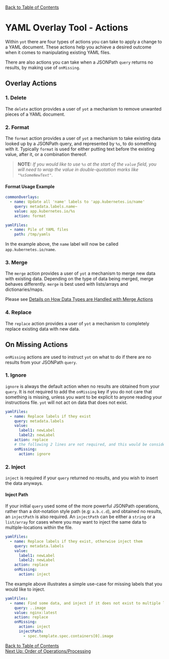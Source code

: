 [Back to Table of Contents](../documentation.md)

# YAML Overlay Tool - Actions

Within `yot` there are four types of actions you can take to apply a change to a YAML document.  These actions help you achieve a desired outcome when it comes to manipulating existing YAML files.

There are also actions you can take when a JSONPath `query` returns no results, by making use of `onMissing`.

## Overlay Actions

### 1. Delete

The `delete` action provides a user of `yot` a mechanism to remove unwanted pieces of a YAML document.  


### 2. Format

The `format` action provides a user of `yot` a mechanism to take existing data looked up by a JSONPath query, and represented by `%s`, to do something with it.  Typically `format` is used for either putting text before the existing value, after it, or a combination thereof.  

>**NOTE:** *If you would like to use `%s` at the start of the `value` field, you will need to wrap the value in double-quotation marks like `"%sSomeNewText"`.*


#### Format Usage Example

```yaml
commonOverlays:
  - name: Update all 'name' labels to 'app.kubernetes.io/name'
    query: metadata.labels.name~
    value: app.kubernetes.io/%s
    action: format

yamlFiles:
  - name: Pile of YAML files
    path: /tmp/yamls
```

In the example above, the `name` label will now be called `app.kubernetes.io/name`.


### 3. Merge

The `merge` action provides a user of `yot` a mechanism to merge new data with existing data.  Depending on the type of data being merged, merge behaves differently.  `merge` is best used with lists/arrays and dictionaries/maps.

Please see [Details on How Data Types are Handled with Merge Actions](mergeTypeFunctionality.md)


### 4. Replace

The `replace` action provides a user of `yot` a mechanism to completely replace existing data with new data.



## On Missing Actions

`onMissing` actions are used to instruct `yot` on what to do if there are no results from your JSONPath `query`.


### 1. Ignore

`ignore` is always the default action when no results are obtained from your `query`.  It is not required to add the `onMissing` key if you do not care that something is missing, unless you want to be explicit to anyone reading your instructions file.  `yot` will not act on data that does not exist.

```yaml
yamlFiles:
  - name: Replace labels if they exist
    query: metadata.labels
    value:
      label1: newLabel
      label2: newLabel
    action: replace
    # the following 2 lines are not required, and this would be considered long-form
    onMissing:
      action: ignore
```


### 2. Inject

`inject` is required if your `query` returned no results, and you wish to insert the data anyways.

#### Inject Path
If your initial `query` used some of the more powerful JSONPath operations, rather than a dot-notation style path (e.g: `a.b.c.d`), and obtained no results, an `injectPath` is also required.  An `injectPath` can be either a `string` or a `list/array` for cases where you may want to inject the same data to multiple-locations within the file.

```yaml
yamlFiles:
  - name: Replace labels if they exist, otherwise inject them
    query: metadata.labels
    value:
      label1: newLabel
      label2: newLabel
    action: replace
    onMissing:
      action: inject
```

The example above illustrates a simple use-case for missing labels that you would like to inject.

```yaml
yamlFiles:
  - name: Find some data, and inject if it does not exist to multiple locations
    query: ..image
    value: nginx:latest
    action: replace
    onMissing:
      action: inject
      injectPath:
        - spec.template.spec.containers[0].image
```

[Back to Table of Contents](../documentation.md)  
[Next Up: Order of Operations/Processing](orderOfOperations.md)